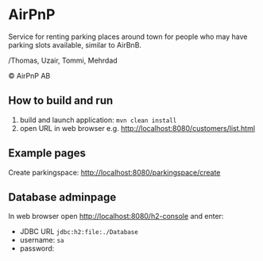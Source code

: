 # AirPnP

Service for renting parking places around town for people who may have parking slots available, similar to AirBnB.

/Thomas, Uzair, Tommi, Mehrdad

© AirPnP AB

## How to build and run

1. build and launch application: `mvn clean install`
2. open URL in web browser e.g. [http://localhost:8080/customers/list.html](http://localhost:8080/customers/list.html)

## Example pages

Create parkingspace: [http://localhost:8080/parkingspace/create](http://localhost:8080/parkingspace/create)

## Database adminpage

In web browser open [http://localhost:8080/h2-console](http://localhost:8080/h2-console) and enter:

* JDBC URL `jdbc:h2:file:./Database`
* username: `sa`
* password:
